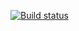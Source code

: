 [![Build status](https://ci.appveyor.com/api/projects/status/ilyo74vssux3w88q?svg=true)](https://ci.appveyor.com/project/asdf8911/java-a-2-1)